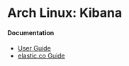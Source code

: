 Arch Linux: Kibana
==================

#### Documentation

* [User Guide](http://www.elastic.co/guide/en/kibana/current/index.html)
* [elastic.co Guide](http://www.elastic.co/guide/)

